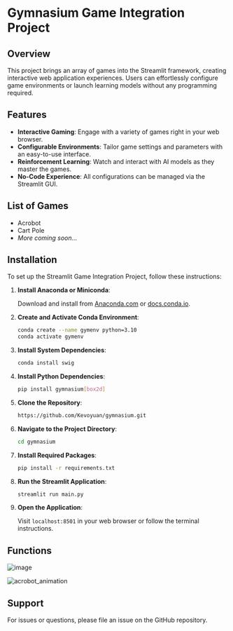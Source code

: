 # Gymnasium Game Integration Project

## Overview

This project brings an array of games into the Streamlit framework, creating interactive web application experiences. Users can effortlessly configure game environments or launch learning models without any programming required.

## Features

- **Interactive Gaming**: Engage with a variety of games right in your web browser.
- **Configurable Environments**: Tailor game settings and parameters with an easy-to-use interface.
- **Reinforcement Learning**: Watch and interact with AI models as they master the games.
- **No-Code Experience**: All configurations can be managed via the Streamlit GUI.

## List of Games

- Acrobot
- Cart Pole
- _More coming soon..._

## Installation

To set up the Streamlit Game Integration Project, follow these instructions:

1. **Install Anaconda or Miniconda**:

   Download and install from [Anaconda.com](https://www.anaconda.com/products/distribution) or [docs.conda.io](https://docs.conda.io/en/latest/miniconda.html).

2. **Create and Activate Conda Environment**:

    ```bash
    conda create --name gymenv python=3.10
    conda activate gymenv
    ```

3. **Install System Dependencies**:

    ```bash
    conda install swig
    ```

4. **Install Python Dependencies**:

    ```bash
    pip install gymnasium[box2d]
    ```

5. **Clone the Repository**:

    ```bash
    https://github.com/Kevoyuan/gymnasium.git
    ```

6. **Navigate to the Project Directory**:

    ```bash
    cd gymnasium
    ```

7. **Install Required Packages**:

    ```bash
    pip install -r requirements.txt
    ```

8. **Run the Streamlit Application**:

    ```bash
    streamlit run main.py
    ```

9. **Open the Application**:

    Visit `localhost:8501` in your web browser or follow the terminal instructions.

## Functions
![image](https://github.com/Kevoyuan/gymnasium/assets/74452488/5527eec6-ba3f-42fb-929c-059e26a9d5ed)

![acrobot_animation](https://github.com/Kevoyuan/gymnasium/assets/74452488/900f25f4-d350-4a05-9517-18a4c179b7d4)


## Support

For issues or questions, please file an issue on the GitHub repository.

